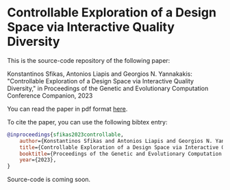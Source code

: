 # Controllable Exploration of a Design Space via Interactive Quality Diversity

This is the source-code repository of the following paper:

Konstantinos Sfikas, Antonios Liapis and Georgios N. Yannakakis: "Controllable Exploration of a Design Space via Interactive Quality Diversity," in Proceedings of the Genetic and Evolutionary Computation Conference Companion, 2023

You can read the paper in pdf format [here](https://www.konsfik.com/papers/controllable_exploration_of_a_design_space_via_interactive_quality_diversity.pdf).

To cite the paper, you can use the following bibtex entry:
```bibtex
@inproceedings{sfikas2023controllable,
    author={Konstantinos Sfikas and Antonios Liapis and Georgios N. Yannakakis},
    title={Controllable Exploration of a Design Space via Interactive Quality Diversity},
    booktitle={Proceedings of the Genetic and Evolutionary Computation Conference Companion},
    year={2023},
}
```

Source-code is coming soon.

